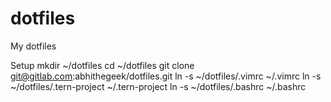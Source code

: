 # dotfiles

My dotfiles

Setup
mkdir ~/dotfiles
cd ~/dotfiles
git clone git@gitlab.com:abhithegeek/dotfiles.git
ln -s ~/dotfiles/.vimrc ~/.vimrc
ln -s ~/dotfiles/.tern-project ~/.tern-project
ln -s ~/dotfiles/.bashrc ~/.bashrc